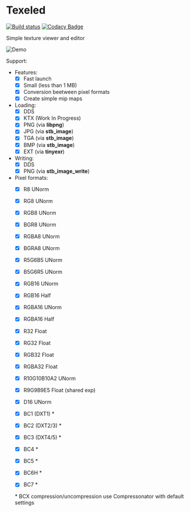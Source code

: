 # Texeled

[![Build status](https://ci.appveyor.com/api/projects/status/4oxhg62kiwrglghb/branch/master?svg=true)](https://ci.appveyor.com/project/thennequin/texeled/branch/master)
[![Codacy Badge](https://api.codacy.com/project/badge/Grade/3994ad06b426497191628431c945fa5e)](https://www.codacy.com/app/thennequin/Texeled?utm_source=github.com&amp;utm_medium=referral&amp;utm_content=thennequin/Texeled&amp;utm_campaign=Badge_Grade)

Simple texture viewer and editor

![Demo](https://raw.githubusercontent.com/wiki/thennequin/Texeled/images/Texeled.gif)

Support:
- Features:
    - [x] Fast launch
    - [x] Small (less than 1 MB)
    - [x] Conversion beetween pixel formats
    - [x] Create simple mip maps
    
- Loading:
    - [x] DDS
    - [x] KTX (Work In Progress)
    - [x] PNG (via **libpng**)
    - [x] JPG (via **stb_image**)
    - [x] TGA (via **stb_image**)
    - [x] BMP (via **stb_image**)
    - [x] EXT (via **tinyexr**)
    
- Writing:
    - [x] DDS
    - [x] PNG (via **stb_image_write**)
  
- Pixel formats:
    - [x] R8 UNorm
    - [x] RG8 UNorm

    - [x] RGB8 UNorm
    - [x] BGR8 UNorm

    - [x] RGBA8 UNorm
    - [x] BGRA8 UNorm

    - [x] R5G6B5 UNorm
    - [x] B5G6R5 UNorm

    - [x] RGB16 UNorm
    - [x] RGB16 Half

    - [x] RGBA16 UNorm
    - [x] RGBA16 Half

    - [x] R32 Float
    - [x] RG32 Float
    - [x] RGB32 Float
    - [x] RGBA32 Float

    - [x] R10G10B10A2 UNorm

    - [x] R9G9B9E5 Float (shared exp)

    - [x] D16 UNorm

    - [x] BC1 (DXT1) *
    - [x] BC2 (DXT2/3) *
    - [x] BC3 (DXT4/5) *
    - [x] BC4 *
    - [x] BC5 *
    - [x] BC6H * 
    - [x] BC7 *
 
  \* BCX compression/uncompression use Compressonator with default settings
